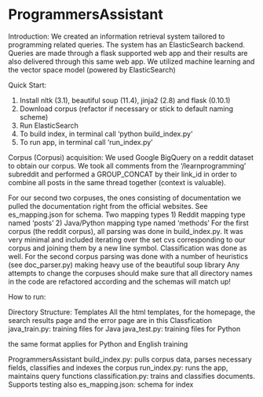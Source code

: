 # ProgrammersAssistant
Introduction:
We created an information retrieval system tailored to programming related queries. The system has an ElasticSearch backend. Queries are made through a flask supported web app and their results are also delivered  through this same web app. We utilized machine learning and the vector space model (powered by ElasticSearch) 

Quick Start:
1)	Install nltk (3.1), beautiful soup (11.4), jinja2 (2.8) and flask (0.10.1)
2)	Download corpus (refactor if necessary or stick to default naming scheme)
3)	Run ElasticSearch 
4)	To build index, in terminal call ‘python build_index.py’
5)	To run app, in terminal call ‘run_index.py’

Corpus (Corpusi) acquisition:
We used Google BigQuery on a reddit dataset to obtain our corpus. We took all comments from the ‘/learnprogramming’ subreddit and performed a GROUP_CONCAT by their link_id in order to combine all posts in the same thread together (context is valuable). 
   

For our second two corpuses, the ones consisting of documentation we pulled the documentation right from the official websites. 
See es_mapping.json for schema. Two mapping types 1) Reddit mapping type named ‘posts’ 2) Java/Python mapping type named ‘methods’
For the first corpus (the reddit corpus), all parsing was done in build_index.py. It was very minimal and included iterating over the set cvs corresponding to our corpus and joining them by a new line symbol. Classification was done as well.
For the second corpus parsing was done with a number of heuristics (see doc_parser.py) making heavy use of the beautiful soup library
Any attempts to change the corpuses should make sure that all directory names in the code are refactored according and the schemas will match up!

How to run:


Directory Structure:
Templates
	All the html templates, for the homepage, the search results page and the error page are in this 
Classfication
 java_train.py: training files for Java
java_test.py:  training files for Python

the same format applies for Python and English training 

ProgrammersAssistant
	build_index.py: pulls corpus data, parses necessary fields, classifies and indexes the corpus
	run_index.py: runs the app, maintains query functions
	classification.py: trains and classifies documents. Supports testing also
	es_mapping.json: schema for index




